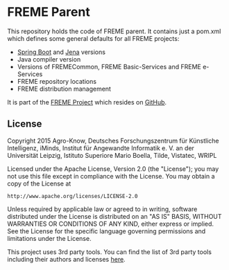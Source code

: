 # FREME Parent

This repository holds the code of FREME parent. It contains just a pom.xml which defines some general defaults for all FREME projects:

 * [Spring Boot](http://projects.spring.io/spring-boot/) and [Jena](https://jena.apache.org/tutorials/sparql.html) versions
 * Java compiler version
 * Versions of FREMECommon, FREME Basic-Services and FREME e-Services
 * FREME repository locations
 * FREME distribution management
 
It is part of the [FREME Project](http://www.freme-project.eu/) which resides on [GitHub](https://github.com/freme-project).

## License

Copyright 2015 Agro-Know, Deutsches Forschungszentrum für Künstliche Intelligenz, iMinds,
               Institut für Angewandte Informatik e. V. an der Universität Leipzig,
               Istituto Superiore Mario Boella, Tilde, Vistatec, WRIPL

Licensed under the Apache License, Version 2.0 (the "License");
you may not use this file except in compliance with the License.
You may obtain a copy of the License at

    http://www.apache.org/licenses/LICENSE-2.0

Unless required by applicable law or agreed to in writing, software
distributed under the License is distributed on an "AS IS" BASIS,
WITHOUT WARRANTIES OR CONDITIONS OF ANY KIND, either express or implied.
See the License for the specific language governing permissions and
limitations under the License.

This project uses 3rd party tools. You can find the list of 3rd party tools including their authors and licenses [here](LICENSE-3RD-PARTY).

